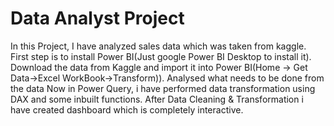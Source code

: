 # Data Analyst Project
In this Project, I have analyzed sales data which was taken from kaggle.
First step is to install Power BI(Just google Power BI Desktop to install it).
Download the data from Kaggle and import it into Power BI(Home -> Get Data->Excel WorkBook->Transform)).
Analysed what needs to be done from the data
Now in Power Query, i have performed data transformation using DAX and some inbuilt functions.
After Data Cleaning & Transformation i have created dashboard which is completely interactive.
